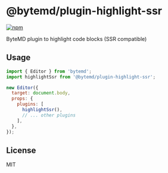 # @bytemd/plugin-highlight-ssr

[![npm](https://img.shields.io/npm/v/@bytemd/plugin-highlight-ssr.svg)](https://npm.im/@bytemd/plugin-highlight-ssr)

ByteMD plugin to highlight code blocks (SSR compatible)

## Usage

```js
import { Editor } from 'bytemd';
import highlightSsr from '@bytemd/plugin-highlight-ssr';

new Editor({
  target: document.body,
  props: {
    plugins: [
      highlightSsr(),
      // ... other plugins
    ],
  },
});
```

## License

MIT
